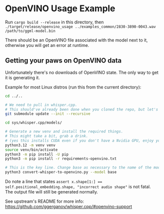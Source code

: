 # OpenVINO Usage Example

Run `cargo build --release` in this directory,
then `./target/release/openvino_usage ../examples_common/2830-3890-0043.wav /path/to/ggml-model.bin`

There should be an OpenVINO file associated with the model next to it,
otherwise you will get an error at runtime.

## Getting your paws on OpenVINO data

Unfortunately there's no downloads of OpenVINO state. The only way to get it is generating it.

Example for most Linux distros (run this from the current directory):

```bash
cd ../..

# We need to pull in whisper.cpp.
# This should've already been done when you cloned the repo, but let's be sure.
git submodule update --init --recursive

cd sys/whisper.cpp/models/

# Generate a new venv and install the required things.
# This might take a bit, grab a drink.
# (yes this installs CUDA even if you don't have a Nvidia GPU, enjoy your 6GB venv setup)
python3.12 -m venv venv
source venv/bin/activate
python3 -m pip install -U pip
python3 -m pip install -r requirements-openvino.txt

# This is the key line. Change base as necessary to the name of the model you want.
python3 convert-whisper-to-openvino.py --model base
```

Do note a line that states
`assert x.shape[1:] == self.positional_embedding.shape, "incorrect audio shape"`
is not fatal.
The output file will still be generated normally.

See upstream's README for more info: https://github.com/ggerganov/whisper.cpp/#openvino-support
